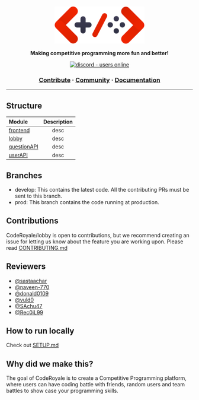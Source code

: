 <a href="https://coderoyale.netlify.app"><p align="center">
<img height=100 src="CodeRoyale.png"/>

</p></a>
<p align="center">
  <strong>Making competitive programming more fun and better!</strong>
</p>
<p align="center">
  <a href="https://discord.gg/aCKem4h8te">
    <img src="https://img.shields.io/discord/841533336581308416.svg?style=for-the-badge" alt="discord - users online" />
  </a>
</p>

<h3 align="center">
  <a href="https://github.com/CodeRoyale/lobby/blob/develop/CONTRIBUTING.md">Contribute</a>
  <span> · </span>
  <a href="https://discord.gg/aCKem4h8te">Community</a>
  <span> · </span>
  <a href="https://github.com/CodeRoyale/lobby/blob/develop/DOCUMENTATION.md">Documentation</a>
</h3>

---

## Structure

| Module           | Description |
| :--------------- | :---------: |
| [frontend]() |    desc     |
| [lobby](link)    |    desc     |
| [questionAPI](link)    |    desc     |
| [userAPI](link)    |    desc     |




## Branches

- develop: This contains the latest code. All the contributing PRs must be sent to this branch.
- prod: This branch contains the code running at production.

## Contributions

CodeRoyale/lobby is open to contributions, but we recommend creating an issue for letting us know about the feature you are working upon.
Please read [CONTRIBUTING.md](https://github.com/CodeRoyale/lobby/blob/develop/CONTRIBUTING.md)

## Reviewers

- [@sastaachar](https://github.com/sastaachar)
- [@naveen-770](https://github.com/naveen-770)
- [@donald0109](https://github.com/donald0109)
- [@vuld0](https://github.com/vuld0)
- [@SAchu47](https://github.com/SAchu47)
- [@Rec0iL99](https://github.com/Rec0iL99)

## How to run locally
Check out [SETUP.md](https://github.com/CodeRoyale/lobby/blob/develop/SETUP.md)


## Why did we make this?

The goal of CodeRoyale is to create a Competitive Programming platform, where users can have coding battle with friends, random users and team battles to show case your programming skills.

